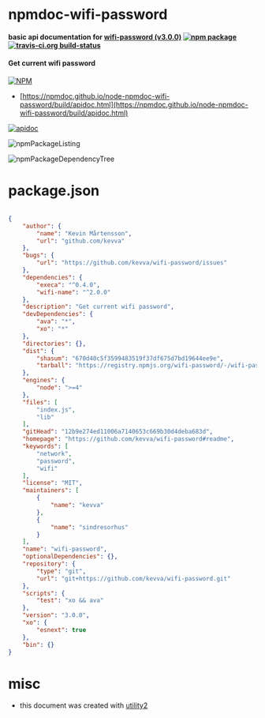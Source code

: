 # npmdoc-wifi-password

#### basic api documentation for  [wifi-password (v3.0.0)](https://github.com/kevva/wifi-password#readme)  [![npm package](https://img.shields.io/npm/v/npmdoc-wifi-password.svg?style=flat-square)](https://www.npmjs.org/package/npmdoc-wifi-password) [![travis-ci.org build-status](https://api.travis-ci.org/npmdoc/node-npmdoc-wifi-password.svg)](https://travis-ci.org/npmdoc/node-npmdoc-wifi-password)

#### Get current wifi password

[![NPM](https://nodei.co/npm/wifi-password.png?downloads=true&downloadRank=true&stars=true)](https://www.npmjs.com/package/wifi-password)

- [https://npmdoc.github.io/node-npmdoc-wifi-password/build/apidoc.html](https://npmdoc.github.io/node-npmdoc-wifi-password/build/apidoc.html)

[![apidoc](https://npmdoc.github.io/node-npmdoc-wifi-password/build/screenCapture.buildCi.browser.%252Ftmp%252Fbuild%252Fapidoc.html.png)](https://npmdoc.github.io/node-npmdoc-wifi-password/build/apidoc.html)

![npmPackageListing](https://npmdoc.github.io/node-npmdoc-wifi-password/build/screenCapture.npmPackageListing.svg)

![npmPackageDependencyTree](https://npmdoc.github.io/node-npmdoc-wifi-password/build/screenCapture.npmPackageDependencyTree.svg)



# package.json

```json

{
    "author": {
        "name": "Kevin Mårtensson",
        "url": "github.com/kevva"
    },
    "bugs": {
        "url": "https://github.com/kevva/wifi-password/issues"
    },
    "dependencies": {
        "execa": "^0.4.0",
        "wifi-name": "^2.0.0"
    },
    "description": "Get current wifi password",
    "devDependencies": {
        "ava": "*",
        "xo": "*"
    },
    "directories": {},
    "dist": {
        "shasum": "670d40c5f3599483519f37df675d7bd19644ee9e",
        "tarball": "https://registry.npmjs.org/wifi-password/-/wifi-password-3.0.0.tgz"
    },
    "engines": {
        "node": ">=4"
    },
    "files": [
        "index.js",
        "lib"
    ],
    "gitHead": "12b9e274ed11006a7140653c669b30d4deba683d",
    "homepage": "https://github.com/kevva/wifi-password#readme",
    "keywords": [
        "network",
        "password",
        "wifi"
    ],
    "license": "MIT",
    "maintainers": [
        {
            "name": "kevva"
        },
        {
            "name": "sindresorhus"
        }
    ],
    "name": "wifi-password",
    "optionalDependencies": {},
    "repository": {
        "type": "git",
        "url": "git+https://github.com/kevva/wifi-password.git"
    },
    "scripts": {
        "test": "xo && ava"
    },
    "version": "3.0.0",
    "xo": {
        "esnext": true
    },
    "bin": {}
}
```



# misc
- this document was created with [utility2](https://github.com/kaizhu256/node-utility2)
